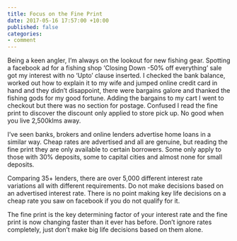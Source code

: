 ```yaml
---
title: Focus on the Fine Print
date: 2017-05-16 17:57:00 +10:00
published: false
categories:
- comment
---
```


Being a keen angler, I’m always on the lookout for new fishing gear.  Spotting a facebook ad for a fishing shop ‘Closing Down -50% off everything’ sale got my interest with no ‘Upto’ clause inserted. I checked the bank balance, worked out how to explain it to my wife and jumped online credit card in hand and they didn’t disappoint, there were bargains galore and thanked the fishing gods for my good fortune.  Adding the bargains to my cart I went to checkout but there was no section for postage. Confused I read the fine print to discover the discount only applied to store pick up.  No good when you live 2,500klms away.

I’ve seen banks, brokers and online lenders advertise home loans in a similar way.  Cheap rates are advertised and all are genuine, but reading the fine print they are only available to certain borrowers.  Some only apply to those with 30% deposits, some to capital cities and almost none for small deposits.

Comparing 35+ lenders, there are over 5,000 different interest rate variations all with different requirements.  Do not make decisions based on an advertised interest rate.  There is no point making key life decisions on a cheap rate you saw on facebook if you do not qualify for it.

The fine print is the key determining factor of your interest rate and the fine print is now changing faster than it ever has before.
Don’t ignore rates completely, just don’t make big life decisions based on them alone.
